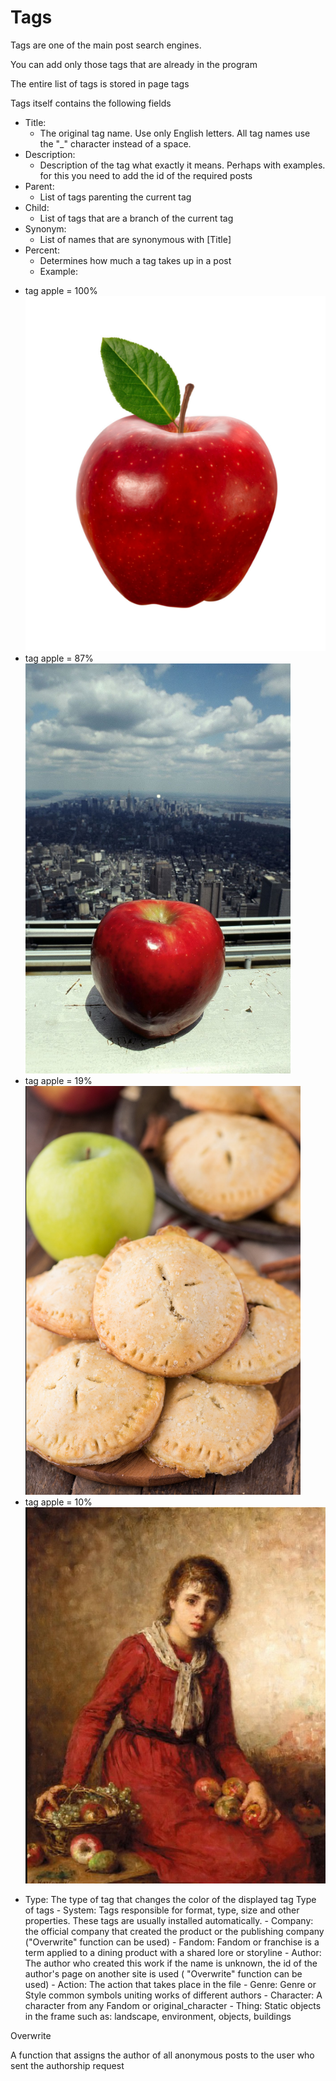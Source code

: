 # Tags

Tags are one of the main post search engines.

You can add only those tags that are already in the program

The entire list of tags is stored in page tags

Tags itself contains the following fields

- Title:
	+ The original tag name. Use only English letters. All tag names use the "_" character instead of a space.
- Description:
	+ Description of the tag what exactly it means. Perhaps with examples. for this you need to add the id of the required posts
- Parent:
	+ List of tags parenting the current tag
- Child:
	+ List of tags that are a branch of the current tag
- Synonym:
	+ List of names that are synonymous with [Title] 
- Percent:
	+ Determines how much a tag takes up in a post
	+ Example:
		
+ tag apple = 100%
![img](https://raw.githubusercontent.com/libarty/ine_base/master/Images/For_page/Tags/1.png)
+ tag apple = 87%
![img](https://raw.githubusercontent.com/libarty/ine_base/master/Images/For_page/Tags/2.png)
+ tag apple = 19%
![img](https://raw.githubusercontent.com/libarty/ine_base/master/Images/For_page/Tags/3.png)
+ tag apple = 10%
![img](https://raw.githubusercontent.com/libarty/ine_base/master/Images/For_page/Tags/4.png)


- Type:
	The type of tag that changes the color of the displayed tag
	Type of tags
		- System:
			Tags responsible for format, type, size and other properties. These tags are usually installed automatically.
		- Company:
			the official company that created the product or the publishing company ("Overwrite" function can be used)
		- Fandom:
			Fandom or franchise is a term applied to a dining product with a shared lore or storyline
		- Author:
			The author who created this work if the name is unknown, the id of the author's page on another site is used ( "Overwrite" function can be used)
		- Action:
			The action that takes place in the file
		- Genre:
			Genre or Style common symbols uniting works of different authors
		- Character:
			A character from any Fandom or original_character
		- Thing:
			Static objects in the frame such as: landscape, environment, objects, buildings


Overwrite

A function that assigns the author of all anonymous posts to the user who sent the authorship request






